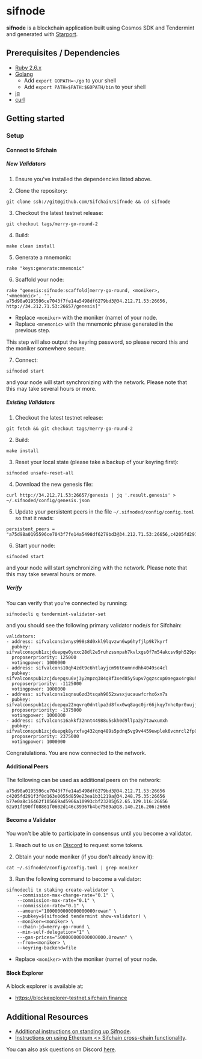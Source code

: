# sifnode

**sifnode** is a blockchain application built using Cosmos SDK and Tendermint and generated with [Starport](https://github.com/tendermint/starport).

## Prerequisites / Dependencies

- [Ruby 2.6.x](https://www.ruby-lang.org/en/documentation/installation)
- [Golang](https://golang.org/doc/install) 
  - Add `export GOPATH=~/go` to your shell
  - Add `export PATH=$PATH:$GOPATH/bin` to your shell
- [jq](https://stedolan.github.io/jq/download/)
- [curl](https://curl.haxx.se/download.html)

## Getting started

### Setup

#### Connect to Sifchain

##### New Validators

1. Ensure you've installed the dependencies listed above.

2. Clone the repository:

```
git clone ssh://git@github.com/Sifchain/sifnode && cd sifnode
```

3. Checkout the latest testnet release:

```
git checkout tags/merry-go-round-2
```

4. Build:

```
make clean install
```

5. Generate a mnemonic:

```
rake "keys:generate:mnemonic"
```

6. Scaffold your node:

```
rake "genesis:sifnode:scaffold[merry-go-round, <moniker>, '<mnemonic>', '', a75d98a0195596ce7043f7fe14a5498df6279bd3@34.212.71.53:26656, http://34.212.71.53:26657/genesis]"
```

* Replace `<moniker>` with the moniker (name) of your node. 
* Replace `<mnemonic>` with the mnemonic phrase generated in the previous step.

This step will also output the keyring password, so please record this and the moniker somewhere secure.

7. Connect:

```
sifnoded start
```

and your node will start synchronizing with the network. Please note that this may take several hours or more.

##### Existing Validators

1. Checkout the latest testnet release:

```
git fetch && git checkout tags/merry-go-round-2
```

2. Build:

```
make install
```

3. Reset your local state (please take a backup of your keyring first):

```
sifnoded unsafe-reset-all
```

4. Download the new genesis file:

```
curl http://34.212.71.53:26657/genesis | jq '.result.genesis' > ~/.sifnoded/config/genesis.json
```

5. Update your persistent peers in the file `~/.sifnoded/config/config.toml` so that it reads: 

```
persistent_peers = "a75d98a0195596ce7043f7fe14a5498df6279bd3@34.212.71.53:26656,c4205fd291f3f8d163e0055d859e23ea1b31219a@34.248.75.35:26656,b77e0a8c16462f105669ad5966a10993cbf23205@52.65.129.116:26656,62a91f190ff08861f0602d146c39367b4be7589a@18.140.216.206:26656"
```

6. Start your node:

```
sifnoded start
```

and your node will start synchronizing with the network. Please note that this may take several hours or more.

##### Verify

You can verify that you're connected by running:

```
sifnodecli q tendermint-validator-set
```

and you should see the following primary validator node/s for Sifchain:

```
validators:
- address: sifvalcons1vnys998s8d0xkl9lqvzwn6wp6hyfjlp9k7kyrf
  pubkey: sifvalconspub1zcjduepqw0yxxc28dl2e5ruhzssmpah7kvlxgs0f7m54akcsv9ph529pqxhqmjna3h
  proposerpriority: 125000
  votingpower: 1000000
- address: sifvalcons10qh4zdt9c6htlayjcm96t6umnndhh4049se4cl
  pubkey: sifvalconspub1zcjduepqsu6vj3y2mpzq384q8f3xed85y5upv7gqzscxp0aegax4rg8uh93seezgwk
  proposerpriority: -1125000
  votingpower: 1000000
- address: sifvalcons1sqnsu6zd3tsqah9052xwsxjucauwfcrhx6xn7s
  pubkey: sifvalconspub1zcjduepqu22nqvrq0dntlpa3d8fxx0wq8agc0jr66jkqy7nhc0pr0uujjlmqxam24v
  proposerpriority: -1375000
  votingpower: 1000000
- address: sifvalcons16akkf32nnt44988u5skh0d9llpa2y7tawxumxh
  pubkey: sifvalconspub1zcjduepqk8yrxfvg432qnq489s5pdnq5vg9v4459ewplek6vcmrcl2fp9h3qgha6qw
  proposerpriority: 2375000
  votingpower: 1000000
```

Congratulations. You are now connected to the network.

#### Additional Peers

The following can be used as additional peers on the network:

```
a75d98a0195596ce7043f7fe14a5498df6279bd3@34.212.71.53:26656
c4205fd291f3f8d163e0055d859e23ea1b31219a@34.248.75.35:26656
b77e0a8c16462f105669ad5966a10993cbf23205@52.65.129.116:26656
62a91f190ff08861f0602d146c39367b4be7589a@18.140.216.206:26656
```

#### Become a Validator

You won't be able to participate in consensus until you become a validator.

1. Reach out to us on [Discord](https://discord.gg/3gQsRvjsRx) to request some tokens.

2. Obtain your node moniker (if you don't already know it):

```
cat ~/.sifnoded/config/config.toml | grep moniker
```

3. Run the following command to become a validator: 

```
sifnodecli tx staking create-validator \
    --commission-max-change-rate="0.1" \
    --commission-max-rate="0.1" \
    --commission-rate="0.1" \
    --amount="1000000000000000000rowan" \
    --pubkey=$(sifnoded tendermint show-validator) \
    --moniker=<moniker> \
    --chain-id=merry-go-round \
    --min-self-delegation="1" \
    ---gas-prices="500000000000000000.0rowan" \
    --from=<moniker> \
    --keyring-backend=file
```

* Replace `<moniker>` with the moniker (name) of your node. 

#### Block Explorer

A block explorer is available at:

* https://blockexplorer-testnet.sifchain.finance

## Additional Resources

- [Additional instructions on standing up Sifnode](https://www.youtube.com/watch?v=1kjdjCEcYak&feature=youtu.be&ab_channel=utx0_).
- [Instructions on using Ethereum <> Sifchain cross-chain functionality](https://www.youtube.com/watch?v=z1EZcetmDMI&t=2s).

You can also ask questions on Discord [here](https://discord.com/invite/zZTYnNG).
